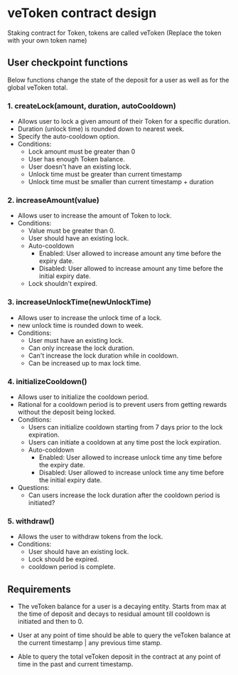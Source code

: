 # veToken contract design

Staking contract for Token, tokens are called veToken
(Replace the token with your own token name)

## User checkpoint functions

Below functions change the state of the deposit for a user as well as for the global veToken total.

### 1. createLock(amount, duration, autoCooldown)

- Allows user to lock a given amount of their Token for a specific duration.
- Duration (unlock time) is rounded down to nearest week.
- Specify the auto-cooldown option.
- Conditions:
  - Lock amount must be greater than 0
  - User has enough Token balance.
  - User doesn't have an existing lock.
  - Unlock time must be greater than current timestamp
  - Unlock time must be smaller than current timestamp + duration

### 2. increaseAmount(value)

- Allows user to increase the amount of Token to lock.
- Conditions:
  - Value must be greater than 0.
  - User should have an existing lock.
  - Auto-cooldown
    - Enabled: User allowed to increase amount any time before the expiry date.
    - Disabled: User allowed to increase amount any time before the initial expiry date.
  - Lock shouldn't expired.

### 3. increaseUnlockTime(newUnlockTime)

- Allows user to increase the unlock time of a lock.
- new unlock time is rounded down to week.
- Conditions:
  - User must have an existing lock.
  - Can only increase the lock duration.
  - Can't increase the lock duration while in cooldown.
  - Can be increased up to max lock time.

### 4. initializeCooldown()

- Allows user to initialize the cooldown period.
- Rational for a cooldown period is to prevent users from getting rewards without the deposit being locked.
- Conditions:
  - Users can initialize cooldown starting from 7 days prior to the lock expiration.
  - Users can initiate a cooldown at any time post the lock expiration.
  - Auto-cooldown
    - Enabled: User allowed to increase unlock time any time before the expiry date.
    - Disabled: User allowed to increase unlock time any time before the initial expiry date.
- Questions:
  - Can users increase the lock duration after the cooldown period is initiated?

### 5. withdraw()

- Allows the user to withdraw tokens from the lock.
- Conditions:
  - User should have an existing lock.
  - Lock should be expired.
  - cooldown period is complete.

## Requirements

- The veToken balance for a user is a decaying entity. Starts from max at the time of deposit and decays to residual amount till cooldown is initiated and then to 0.

- User at any point of time should be able to query the veToken balance at the current timestamp | any previous time stamp.

- Able to query the total veToken deposit in the contract at any point of time in the past and current timestamp.
